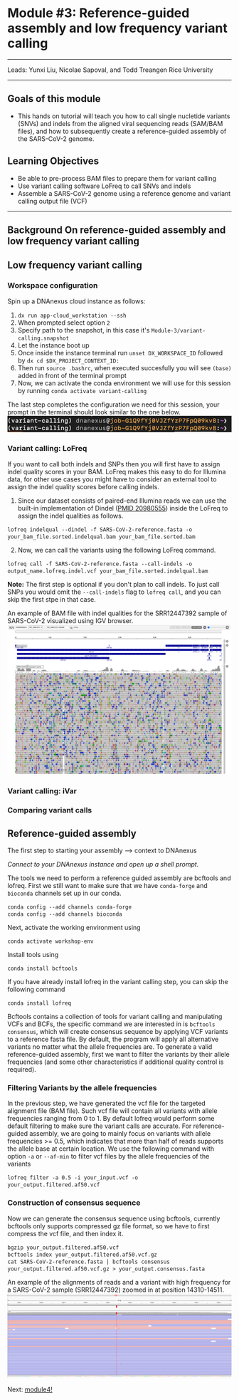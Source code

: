 
#  Module #3: Reference-guided assembly and low frequency variant calling

***
Leads: Yunxi Liu, Nicolae Sapoval, and Todd Treangen 
Rice University
***

## Goals of this module
* This hands on tutorial will teach you how to call single nucletide variants (SNVs) and indels from the aligned viral sequencing reads (SAM/BAM files), and how to subsequently create a reference-guided assembly of the SARS-CoV-2 genome.

## Learning Objectives
* Be able to pre-process BAM files to prepare them for variant calling
* Use variant calling software LoFreq to call SNVs and indels
* Assemble a SARS-CoV-2 genome using a reference genome and variant calling output file (VCF)

***

## Background On reference-guided assembly and low frequency variant calling

## Low frequency variant calling

### Workspace configuration

Spin up a DNAnexus cloud instance as follows:
1. `dx run app-cloud_workstation --ssh`
2. When prompted select option `2`
3. Specify path to the snapshot, in this case it's `Module-3/variant-calling.snapshot`
4. Let the instance boot up
5. Once inside the instance terminal run `unset DX_WORKSPACE_ID` followed by `dx cd $DX_PROJECT_CONTEXT_ID:`
6. Then run `source .bashrc`, when executed succesfully you will see `(base)` added in front of the terminal prompt
7. Now, we can activate the conda environment we will use for this session by running `conda activate variant-calling`

The last step completes the configuration we need for this session, your prompt in the terminal should look similar to the one below.
![](Figures/prompt.png)

### Variant calling: LoFreq 

If you want to call both indels and SNPs then you will first have to assign indel quality scores in your BAM. LoFreq makes this easy to do for Illumina data, for other use cases you might have to consider an external tool to assign the indel quality scores before calling indels.

1. Since our dataset consists of paired-end Illumina reads we can use the built-in implementation of Dindel ([PMID 20980555](https://pubmed.ncbi.nlm.nih.gov/20980555/)) inside the LoFreq to assign the indel qualities as follows.
```
lofreq indelqual --dindel -f SARS-CoV-2-reference.fasta -o your_bam_file.sorted.indelqual.bam your_bam_file.sorted.bam
```

2. Now, we can call the variants using the following LoFreq command.
```
lofreq call -f SARS-CoV-2-reference.fasta --call-indels -o output_name.lofreq.indel.vcf your_bam_file.sorted.indelqual.bam
```

**Note:** The first step is optional if you don't plan to call indels. To just call SNPs you would omit the `--call-indels` flag to `lofreq call`, and you can skip the first stpe in that case.

An example of BAM file with indel qualities for the SRR12447392 sample of SARS-CoV-2 visualized using IGV browser.
![](Figures/IGV-SRR12447392-indel-quals.png)

### Variant calling: iVar

### Comparing variant calls

## Reference-guided assembly

The first step to starting your assembly --> context to DNAnexus

*Connect to your DNAnexus instance and open up a shell prompt.*

The tools we need to perform a reference guided assembly are bcftools and lofreq. First we still want to make sure that we have `conda-forge` and `bioconda` channels set up in our conda.
```
conda config --add channels conda-forge
conda config --add channels bioconda
```
Next, activate the working environment using 
```
conda activate workshop-env
```
Install tools using 
```
conda install bcftools
```
If you have already install lofreq in the variant calling step, you can skip the following command
```
conda install lofreq
```
Bcftools contains a collection of tools for variant calling and manipulating VCFs and BCFs, the specific command we are interested in is `bcftools consensus`, which will create consensus sequence by applying VCF variants to a reference fasta file. By default, the program will apply all alternative variants no matter what the allele frequencies are. To generate a valid reference-guided assembly, first we want to filter the variants by their allele frequencies (and some other characteristics if additional quality control is required). 

### Filtering Variants by the allele frequencies

In the previous step, we have generated the vcf file for the targeted alignment file (BAM file). Such vcf file will contain all variants with allele frequencies ranging from 0 to 1. By default lofreq would perform some default filtering to make sure the variant calls are accurate. For reference-guided assembly, we are going to mainly focus on variants with allele frequencies >= 0.5, which indicates that more than half of reads supports the allele base at certain location. We use the following command with option `-a` or `--af-min` to filter vcf files by the allele frequencies of the variants
```
lofreq filter -a 0.5 -i your_input.vcf -o your_output.filtered.af50.vcf
```

### Construction of consensus sequence
Now we can generate the consensus sequence using bcftools, currently bcftools only supports compressed gz file format, so we have to first compress the vcf file, and then index it.
```
bgzip your_output.filtered.af50.vcf
bcftools index your_output.filtered.af50.vcf.gz
cat SARS-CoV-2-reference.fasta | bcftools consensus your_output.filtered.af50.vcf.gz > your_output.consensus.fasta
```

An example of the alignments of reads and a variant with high frequency for a SARS-CoV-2 sample (SRR12447392) zoomed in at position 14310-14511.
![](Figures/IGV-Zoom-in.png)

Next: [module4!](module4.rst)
